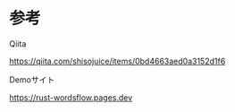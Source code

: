# 参考

Qiita

https://qiita.com/shisojuice/items/0bd4663aed0a3152d1f6

Demoサイト

https://rust-wordsflow.pages.dev

